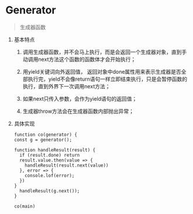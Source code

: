 # Generator
> 生成器函数

1. 基本特点 

      1. 调用生成器函数，并不会马上执行，而是会返回一个生成器对象，直到手动调用next方法这个函数的函数体才会开始执行；

      2. 用yield关键词向外返回值， 返回对象中done属性用来表示生成器是否全部执行完，yield不会像return语句一样立即结束执行，只是会暂停函数的执行，直到外界下一次调用next方法；

      3. 如果next只传入参数，会作为yield语句的返回值；
      
      4. 生成器throw方法会在生成器函数内部抛出异常；

2. 具体实现
    ```
    function co(generator) {
    const g = generator();

    function handleResult(result) {
      if (result.done) return 
      result.value.then(value => {
        handleResult(result.next(value))
      }, error => {
        console.lof(error);
      })
    }
      handleResult(g.next());
    }

    co(main)
    ```


